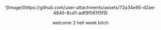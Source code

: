 <div align="center">
![Image](https://github.com/user-attachments/assets/72a34e95-d2ae-4845-8cd1-adf9f061f5f9)

welcome 2 hell week bitch


<!---
yurivampire/yurivampire is a ✨ special ✨ repository because its `README.md` (this file) appears on your GitHub profile.
You can click the Preview link to take a look at your changes.
--->
